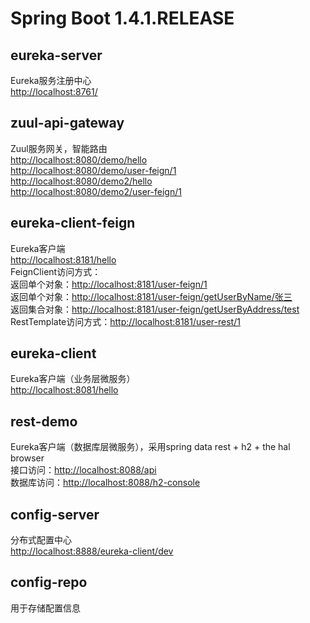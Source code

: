 # Spring Boot 1.4.1.RELEASE

## eureka-server
Eureka服务注册中心  
<http://localhost:8761/>

## zuul-api-gateway
Zuul服务网关，智能路由  
<http://localhost:8080/demo/hello>  
<http://localhost:8080/demo/user-feign/1>  
<http://localhost:8080/demo2/hello>  
<http://localhost:8080/demo2/user-feign/1>

## eureka-client-feign
Eureka客户端  
<http://localhost:8181/hello>  
FeignClient访问方式：  
  返回单个对象：<http://localhost:8181/user-feign/1>  
  返回单个对象：<http://localhost:8181/user-feign/getUserByName/张三>  
  返回集合对象：<http://localhost:8181/user-feign/getUserByAddress/test>  
RestTemplate访问方式：<http://localhost:8181/user-rest/1>

## eureka-client
Eureka客户端（业务层微服务）  
<http://localhost:8081/hello>

## rest-demo
Eureka客户端（数据库层微服务），采用spring data rest + h2 + the hal browser  
接口访问：<http://localhost:8088/api>  
数据库访问：<http://localhost:8088/h2-console>

## config-server
分布式配置中心  
<http://localhost:8888/eureka-client/dev>

## config-repo
用于存储配置信息